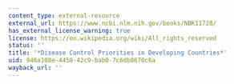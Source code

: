 ```yaml
---
content_type: external-resource
external_url: https://www.ncbi.nlm.nih.gov/books/NBK11728/
has_external_license_warning: true
license: https://en.wikipedia.org/wiki/All_rights_reserved
status: ''
title: '*Disease Control Priorities in Developing Countries*'
uid: 946a108e-4458-42c9-bab0-7c6db8670c6a
wayback_url: ''
---
```

